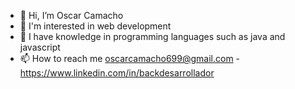 - 👋 Hi, I’m Oscar Camacho
- 👀 I'm interested in web development
- 🌱 I have knowledge in programming languages ​​such as java and javascript
- 📫 How to reach me oscarcamacho699@gmail.com - https://www.linkedin.com/in/backdesarrollador

<!---
oscar3824/oscar3824 is a ✨ special ✨ repository because its `README.md` (this file) appears on your GitHub profile.
You can click the Preview link to take a look at your changes.
--->
